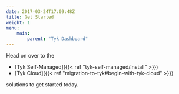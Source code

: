 ```yaml
---
date: 2017-03-24T17:09:48Z
title: Get Started
weight: 1
menu: 
    main:
        parent: "Tyk Dashboard"
---
```


Head on over to the 
* [Tyk Self-Managed]({{< ref "tyk-self-managed/install" >}})
* [Tyk Cloud]({{< ref "migration-to-tyk#begin-with-tyk-cloud" >}})

solutions to get started today.